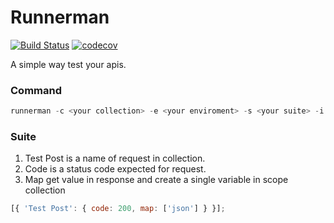 # Runnerman

[![Build Status](https://travis-ci.com/FCesar/runnerman.svg?branch=feature%2Fmaster)](https://travis-ci.com/FCesar/runnerman)
[![codecov](https://codecov.io/gh/FCesar/runnerman/branch/feature%2Fmaster/graph/badge.svg)](https://codecov.io/gh/FCesar/runnerman)

A simple way test your apis.

### Command

```javascript
runnerman -c <your collection> -e <your enviroment> -s <your suite> -i <optinal interation count>
```

### Suite

1. Test Post is a name of request in collection.
2. Code is a status code expected for request.
3. Map get value in response and create a single variable in scope collection

```javascript
[{ 'Test Post': { code: 200, map: ['json'] } }];
```
